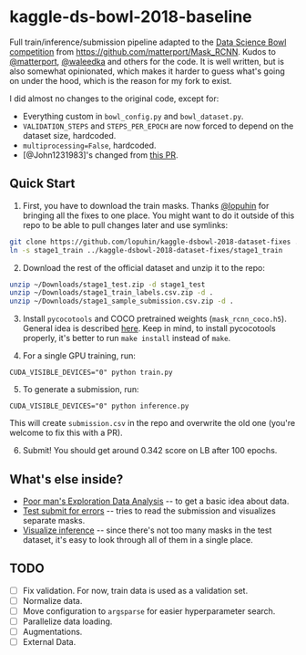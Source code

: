 # kaggle-ds-bowl-2018-baseline

Full train/inference/submission pipeline adapted to the [Data Science Bowl competition](https://www.kaggle.com/c/data-science-bowl-2018/) from https://github.com/matterport/Mask_RCNN. Kudos to [@matterport](https://github.com/matterport), [@waleedka](https://github.com/waleedka) and others for the code. It is well written, but is also somewhat opinionated, which makes it harder to guess what's going on under the hood, which is the reason for my fork to exist.

I did almost no changes to the original code, except for:

* Everything custom in `bowl_config.py` and `bowl_dataset.py`.
* `VALIDATION_STEPS` and `STEPS_PER_EPOCH` are now forced to depend on the dataset size, hardcoded.
* `multiprocessing=False`, hardcoded.
* [@John1231983]'s changed from [this PR](https://github.com/killthekitten/kaggle-ds-bowl-2018-baseline/pull/1).

## Quick Start

1. First, you have to download the train masks. Thanks [@lopuhin](https://github.com/lopuhin/) for bringing all the fixes to one place. You might want to do it outside of this repo to be able to pull changes later and use symlinks:

```bash
git clone https://github.com/lopuhin/kaggle-dsbowl-2018-dataset-fixes ../kaggle-dsbowl-2018-dataset-fixes
ln -s stage1_train ../kaggle-dsbowl-2018-dataset-fixes/stage1_train
```

2. Download the rest of the official dataset and unzip it to the repo:

```bash
unzip ~/Downloads/stage1_test.zip -d stage1_test
unzip ~/Downloads/stage1_train_labels.csv.zip -d .
unzip ~/Downloads/stage1_sample_submission.csv.zip -d .
```

3. Install `pycocotools` and COCO pretrained weights (`mask_rcnn_coco.h5`). General idea is described [here](https://github.com/matterport/Mask_RCNN#installation). Keep in mind, to install pycocotools properly, it's better to run `make install` instead of `make`.

4. For a single GPU training, run:

```
CUDA_VISIBLE_DEVICES="0" python train.py
```

5. To generate a submission, run:

```
CUDA_VISIBLE_DEVICES="0" python inference.py
```

This will create `submission.csv` in the repo and overwrite the old one (you're welcome to fix this with a PR).

6. Submit! You should get around 0.342 score on LB after 100 epochs. 

## What's else inside?

* [Poor man's Exploration Data Analysis](https://github.com/killthekitten/kaggle-ds-bowl-2018-baseline/blob/master/visualize_inference.ipynb) -- to get a basic idea about data.
* [Test submit for errors](https://github.com/killthekitten/kaggle-ds-bowl-2018-baseline/blob/master/test_submission_for_errors.ipynb) -- tries to read the submission and visualizes separate masks.
* [Visualize inference](https://github.com/killthekitten/kaggle-ds-bowl-2018-baseline/blob/master/visualize_inference.ipynb) -- since there's not too many masks in the test dataset, it's easy to look through all of them in a single place.

## TODO

- [ ] Fix validation. For now, train data is used as a validation set.
- [ ] Normalize data.
- [ ] Move configuration to `argsparse` for easier hyperparameter search.
- [ ] Parallelize data loading.
- [ ] Augmentations.
- [ ] External Data.
